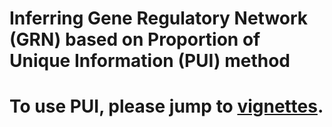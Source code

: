 # Inferring Gene Regulatory Network (GRN) based on Proportion of Unique Information (PUI) method
# To use PUI, please jump to [vignettes](https://hmutpw.github.io/PUI/index.html).
